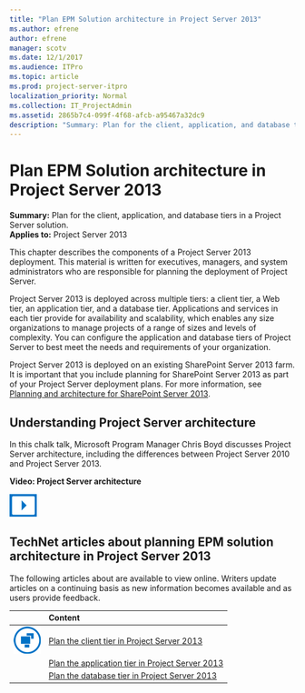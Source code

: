 ```yaml
---
title: "Plan EPM Solution architecture in Project Server 2013"
ms.author: efrene
author: efrene
manager: scotv
ms.date: 12/1/2017
ms.audience: ITPro
ms.topic: article
ms.prod: project-server-itpro
localization_priority: Normal
ms.collection: IT_ProjectAdmin
ms.assetid: 2865b7c4-099f-4f68-afcb-a95467a32dc9
description: "Summary: Plan for the client, application, and database tiers in a Project Server solution."
---
```


# Plan EPM Solution architecture in Project Server 2013
 
 **Summary:** Plan for the client, application, and database tiers in a Project Server solution.<br/>
**Applies to:** Project Server 2013
  
This chapter describes the components of a Project Server 2013 deployment. This material is written for executives, managers, and system administrators who are responsible for planning the deployment of Project Server.
  
Project Server 2013 is deployed across multiple tiers: a client tier, a Web tier, an application tier, and a database tier. Applications and services in each tier provide for availability and scalability, which enables any size organizations to manage projects of a range of sizes and levels of complexity. You can configure the application and database tiers of Project Server to best meet the needs and requirements of your organization.
  
Project Server 2013 is deployed on an existing SharePoint Server 2013 farm. It is important that you include planning for SharePoint Server 2013 as part of your Project Server deployment plans. For more information, see [Planning and architecture for SharePoint Server 2013](http://technet.microsoft.com/library/0ed0b44c-d60d-4b85-87de-19065d968835.aspx).
  
## Understanding Project Server architecture

In this chalk talk, Microsoft Program Manager Chris Boyd discusses Project Server architecture, including the differences between Project Server 2010 and Project Server 2013.
  
**Video: Project Server architecture**

![Video (play button) icon](images/mod_icon_video_M.png)
  
## TechNet articles about planning EPM solution architecture in Project Server 2013

The following articles about <subject> are available to view online. Writers update articles on a continuing basis as new information becomes available and as users provide feedback.
  
||**Content**|
|:-----|:-----|
|![Building blocks](images/mod_icon_buildingblock_M.png)|[Plan the client tier in Project Server 2013](plan-the-client-tier-in-project-server-2013.md) <br/> |
||[Plan the application tier in Project Server 2013](plan-the-application-tier-in-project-server-2013.md) <br/> |
||[Plan the database tier in Project Server 2013](plan-the-database-tier-in-project-server-2013.md) <br/> |
   

